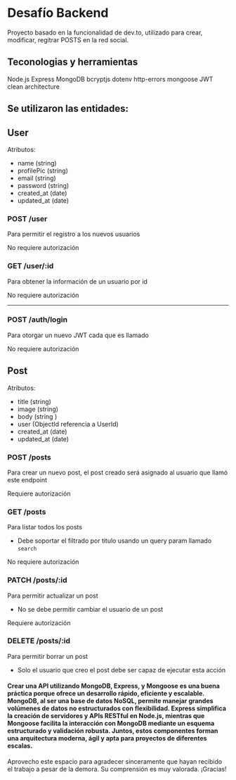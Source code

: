 # Desafío Backend

Proyecto basado en la funcionalidad de dev.to, utilizado para crear, modificar, regitrar POSTS en la red social.


## Teconologias y herramientas

Node.js
Express
MongoDB
bcryptjs
dotenv
http-errors
mongoose
JWT
clean architecture

## Se utilizaron las entidades:
## User

Atributos:

- name (string)
- profilePic (string)
- email (string)
- password (string)
- created_at (date)
- updated_at (date)

### POST /user

Para permitir el registro a los nuevos usuarios

No requiere autorización

### GET /user/:id

Para obtener la información de un usuario por id

No requiere autorización

---

### POST /auth/login

Para otorgar un nuevo JWT cada que es llamado

No requiere autorización

## Post

Atributos:

- title (string)
- image (string)
- body (string )
- user (ObjectId referencia a UserId)
- created_at (date)
- updated_at (date)

### POST /posts

Para crear un nuevo post, el post creado será asignado al usuario que llamó este endpoint

Requiere autorización

### GET /posts

Para listar todos los posts

- Debe soportar el filtrado por titulo usando un query param llamado `search`

No requiere autorización

### PATCH /posts/:id

Para permitir actualizar un post

- No se debe permitir cambiar el usuario de un post

Requiere autorización

### DELETE /posts/:id

Para permitir borrar un post

- Solo el usuario que creo el post debe ser capaz de ejecutar esta acción

#### Crear una API utilizando MongoDB, Express, y Mongoose es una buena práctica porque ofrece un desarrollo rápido, eficiente y escalable. MongoDB, al ser una base de datos NoSQL, permite manejar grandes volúmenes de datos no estructurados con flexibilidad. Express simplifica la creación de servidores y APIs RESTful en Node.js, mientras que Mongoose facilita la interacción con MongoDB mediante un esquema estructurado y validación robusta. Juntos, estos componentes forman una arquitectura moderna, ágil y apta para proyectos de diferentes escalas.

Aprovecho este espacio para agradecer sinceramente que hayan recibido el trabajo a pesar de la demora. Su comprensión es muy valorada. ¡Gracias!





